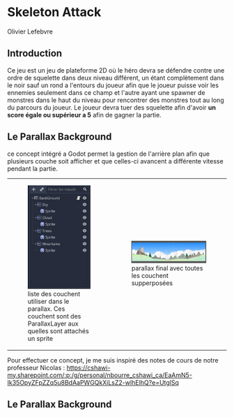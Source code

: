 # Skeleton Attack
Olivier Lefebvre
## Introduction
Ce jeu est un jeu de plateforme 2D où le héro devra se défendre contre une ordre de squelette dans deux niveau différent, un étant complètement dans le noir sauf un rond a l'entours du joueur afin que le joueur puisse voir les ennemies seulement dans ce champ et l'autre ayant une spawner de monstres dans le haut du niveau pour rencontrer des monstres tout au long du parcours du joueur. Le joueur devra tuer des squelette afin d'avoir **un score égale ou supérieur a 5** afin de gagner la partie.

## Le Parallax Background
ce concept intégré a Godot permet la gestion de l'arrière plan afin que plusieurs couche soit afficher et que celles-ci avancent a différente vitesse pendant la partie.

<table>
    <tr>
        <td>
            <figure>
                <img src="Asset/Concept/parallax1.png"/>
                <figcaption>liste des couchent utiliser dans le parallax. Ces couchent sont des ParallaxLayer aux quelles sont attachés un sprite</figcaption>
            </figure>
        </td>  
        <td>  
            <figure>
                <img src="Asset/Concept/parallax2.png"/>
                <figcaption>parallax final avec toutes les couchent supperposées</figcaption>
            </figure>
        </td>
    </tr>
</table>

Pour effectuer ce concept, je me suis inspiré des notes de cours de notre professeur Nicolas : https://cshawi-my.sharepoint.com/:p:/g/personal/nbourre_cshawi_ca/EaAmN5-Ik35OpyZFpZZq5u8BdAaPWGQkXiLsZ2-wIhElhQ?e=UtglSq

## Le Parallax Background

